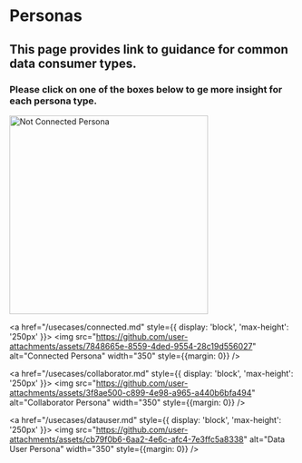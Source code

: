 # Personas
## This page provides link to guidance for common data consumer types. 
### Please click on one of the boxes below to ge more insight for each persona type.

<centre> 
<div
  style={{
    display: 'grid',
    gridTemplateColumns: '1fr 1fr',
    justifyItems: 'center', // Optional: centers images in each column
  }}
>
  <a href="/usecases/not-connected.md" style={{ display: 'block', 'max-height': '250px' }}>
    <img
      src="https://github.com/user-attachments/assets/ec21157a-55a5-4313-80f6-4071bd09e4c8"
      alt="Not Connected Persona"
      width="350"
      style={{margin: 0}}
    />
  </a>

  <a href="/usecases/connected.md" style={{ display: 'block', 'max-height': '250px' }}>
    <img
      src="https://github.com/user-attachments/assets/7848665e-8559-4ded-9554-28c19d556027"
      alt="Connected Persona"
      width="350"
      style={{margin: 0}}
    />
  </a>

  <a href="/usecases/collaborator.md" style={{ display: 'block', 'max-height': '250px' }}>
    <img
      src="https://github.com/user-attachments/assets/3f8ae500-c899-4e98-a965-a440b6bfa494"
      alt="Collaborator Persona"
      width="350"
      style={{margin: 0}}
    />
  </a>

  <a href="/usecases/datauser.md" style={{ display: 'block', 'max-height': '250px' }}>
    <img
      src="https://github.com/user-attachments/assets/cb79f0b6-6aa2-4e6c-afc4-7e3ffc5a8338"
      alt="Data User Persona"
      width="350"
      style={{margin: 0}}
    />
  </a>
</div>
</centre>
